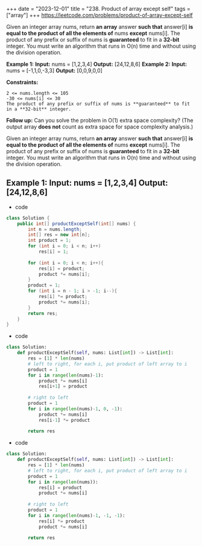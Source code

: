 +++
date = "2023-12-01"
title = "238. Product of array except self"
tags = ["array"]
+++
https://leetcode.com/problems/product-of-array-except-self

Given an integer array nums, return __an array__ answer __such that__ answer[i] __is equal to the product of all the elements of__ nums __except__ nums[i].
The product of any prefix or suffix of nums is **guaranteed** to fit in a **32-bit** integer.
You must write an algorithm that runs in O(n) time and without using the division operation.
 
**Example 1:**
**Input:** nums = [1,2,3,4] **Output:** [24,12,8,6] 
**Example 2:**
**Input:** nums = [-1,1,0,-3,3] **Output:** [0,0,9,0,0] 
 
**Constraints:**
 	
	2 <= nums.length <= 105 	
	-30 <= nums[i] <= 30 	
	The product of any prefix or suffix of nums is **guaranteed** to fit in a **32-bit** integer. 
**Follow up:** Can you solve the problem in O(1) extra space complexity? (The output array **does not** count as extra space for space complexity analysis.)

Given an integer array nums, return __an array__ answer __such that__ answer[i] __is equal to the product of all the elements of__ nums __except__ nums[i].
The product of any prefix or suffix of nums is **guaranteed** to fit in a **32-bit** integer.
You must write an algorithm that runs in O(n) time and without using the division operation.
 
**Example 1:**
Input: nums = [1,2,3,4] Output: [24,12,8,6]
---
- code
```java
class Solution {
    public int[] productExceptSelf(int[] nums) {
        int n = nums.length;
        int[] res = new int[n];
        int product = 1;
        for (int i = 0; i < n; i++)
            res[i] = 1;
            
        for (int i = 0; i < n; i++){
            res[i] = product;
            product *= nums[i];
        }
        product = 1;
        for (int i = n - 1; i > -1; i--){
            res[i] *= product;
            product *= nums[i];
        }
        return res;
    }
}
```
- code
```py
class Solution:
    def productExceptSelf(self, nums: List[int]) -> List[int]:
        res = [1] * len(nums)
        # left to right, for each i, put product of left array to i
        product = 1
        for i in range(len(nums)-1):
            product *= nums[i]
            res[i+1] = product
            
        # right to left
        product = 1
        for i in range(len(nums)-1, 0, -1):
            product *= nums[i]
            res[i-1] *= product
            
        return res
```
- code
```py
class Solution:
    def productExceptSelf(self, nums: List[int]) -> List[int]:
        res = [1] * len(nums)
        # left to right, for each i, put product of left array to i
        product = 1
        for i in range(len(nums)):
            res[i] = product
            product *= nums[i]
            
        # right to left
        product = 1
        for i in range(len(nums)-1, -1, -1):
            res[i] *= product
            product *= nums[i]
            
        return res
            
        
```
